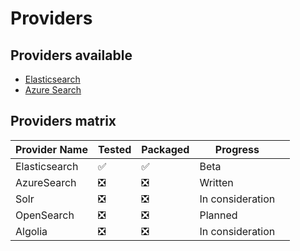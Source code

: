 # Providers

## Providers available

- [Elasticsearch](Configuration.md)
- [Azure Search](Azure-Search.md)
## Providers matrix

| Provider Name | Tested | Packaged | Progress         |  |
|---------------|--------|----------|------------------|--|
| Elasticsearch | ✅      | ✅ | Beta             |  |
| AzureSearch   | ❎      | ❎ | Written          |  |
| Solr          | ❎      | ❎ | In consideration |  |
| OpenSearch    | ❎      | ❎ | Planned          |  |
| Algolia       | ❎      | ❎ | In consideration          |  |